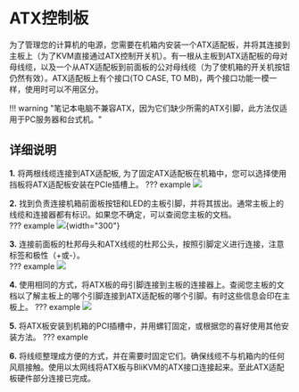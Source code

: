 # ATX控制板

为了管理您的计算机的电源，您需要在机箱内安装一个ATX适配板，并将其连接到主板上（为了KVM直接通过ATX控制开关机）。有一根从主板到ATX适配板的母对母线缆，以及一个从ATX适配板到前面板的公对母线缆（为了使机箱的开关机按钮仍然有效）。ATX适配板上有个接口(TO CASE, TO MB)，两个接口功能一模一样，使用时可以不用区分。


!!! warning "笔记本电脑不兼容ATX，因为它们缺少所需的ATX引脚，此方法仅适用于PC服务器和台式机。"

## 详细说明

**1.** 将两根线缆连接到ATX适配板, 为了固定ATX适配板在机箱中，您可以选择使用挡板将ATX适配板安装在PCIe插槽上。
??? example
    ![](assets/images/atx/atx-v2-front-back.png)
        
**2.** 找到负责连接机箱前面板按钮和LED的主板引脚，并将其拔出。通常主板上的线缆和连接器都有标识。如果您不确定，可以查阅您主板的文档。  
??? example
    ![](assets/images/atx/mb-atx-front.jpg){width="300"}

**3.** 连接前面板的杜邦母头和ATX线缆的杜邦公头，按照引脚定义进行连接，注意标签和极性（+或-）。   
??? example
    ![](assets/images/atx/mb-atx-front-connect.png)

**4.** 使用相同的方式，将ATX板的母引脚连接到主板的连接器上。查阅您主板的文档以了解主板上的哪个引脚连接到ATX适配板的哪个引脚。有时这些信息会印在主板上。
??? example
    ![](assets/images/atx/mb-atx.jpg)

**5.** 将ATX板安装到机箱的PCI插槽中，并用螺钉固定，或根据您的喜好使用其他安装方法。
??? example


**6.** 将线缆整理成方便的方式，并在需要时固定它们。确保线缆不与机箱内的任何风扇接触。使用以太网线将ATX板与BliKVM的ATX接口连接起来。至此ATX适配板硬件部分连接已完成。
